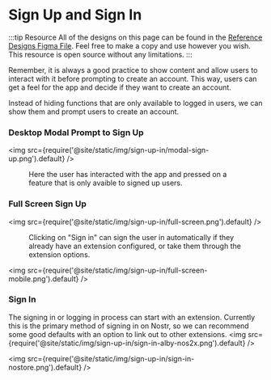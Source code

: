 # Sign Up and Sign In
:::tip Resource
All of the designs on this page can be found in the [Reference Designs Figma File](https://www.figma.com/file/C2ztFLDxihrfturW7Q6kbj/Reference-Components?type=design&node-id=213%3A11495&mode=design&t=qbn9PiAj1v6RWRwM-1). Feel free to make a copy and use however you wish. This resource is open source without any limitations.
:::

Remember, it is always a good practice to show content and allow users to interact with it before prompting to create an account. This way, users can get a feel for the app and decide if they want to create an account. 

Instead of hiding functions that are only available to logged in users, we can show them and prompt users to create an account.

### Desktop Modal Prompt to Sign Up

<img src={require('@site/static/img/sign-up-in/modal-sign-up.png').default} />
<figure>
<figcaption>Here the user has interacted with the app and pressed on a feature that is only avaible to signed up users. </figcaption>
</figure>

### Full Screen Sign Up

<img src={require('@site/static/img/sign-up-in/full-screen.png').default} />
<figure>
<figcaption>Clicking on "Sign in" can sign the user in automatically if they already have an extension configured, or take them through the extension options. </figcaption>
</figure>

<img src={require('@site/static/img/sign-up-in/full-screen-mobile.png').default} />

### Sign In
The signing in or logging in process can start with an extension. Currently this is the primary method of signing in on Nostr, so we can recommend some good defaults with an option to link out to other extensions. 
<img src={require('@site/static/img/sign-up-in/sign-in-alby-nos2x.png').default} />

<img src={require('@site/static/img/sign-up-in/sign-in-nostore.png').default} />